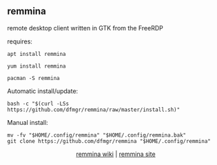 ## remmina  
  
remote desktop client written in GTK from the FreeRDP   
  
requires:    
```
apt install remmina
```  
```
yum install remmina
```  
```
pacman -S remmina
```  
  
Automatic install/update:
```
bash -c "$(curl -LSs https://github.com/dfmgr/remmina/raw/master/install.sh)"
```
Manual install:
```
mv -fv "$HOME/.config/remmina" "$HOME/.config/remmina.bak"
git clone https://github.com/dfmgr/remmina "$HOME/.config/remmina"
```
  
  
<p align=center>
  <a href="https://wiki.archlinux.org/index.php/remmina" target="_blank">remmina wiki</a>  |  
  <a href="https://remmina.org/" target="_blank">remmina site</a>
</p>  
